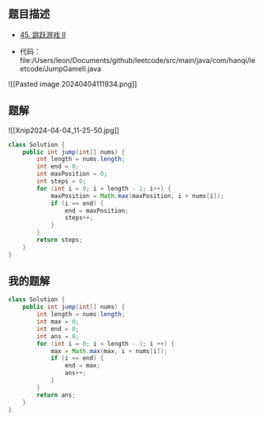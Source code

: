 ## 题目描述

- [45. 跳跃游戏 II](https://leetcode.cn/problems/jump-game-ii/)
* 代码： file:/Users/leon/Documents/github/leetcode/src/main/java/com/hanqi/leetcode/JumpGameII.java

![[Pasted image 20240404111934.png]]
## 题解

![[Xnip2024-04-04_11-25-50.jpg]]

```java
class Solution {
    public int jump(int[] nums) {
        int length = nums.length;
        int end = 0;
        int maxPosition = 0; 
        int steps = 0;
        for (int i = 0; i < length - 1; i++) {
            maxPosition = Math.max(maxPosition, i + nums[i]); 
            if (i == end) {
                end = maxPosition;
                steps++;
            }
        }
        return steps;
    }
}
```


## 我的题解

```java
class Solution {
    public int jump(int[] nums) {
	    int length = nums.length;
	    int max = 0;
	    int end = 0;
	    int ans = 0;
	    for (int i = 0; i < length - 1; i ++) {
		    max = Math.max(max, i + nums[i]);
		    if (i == end) {
			    end = max;
			    ans++;
		    }
	    }
	    return ans;
    }
}
```